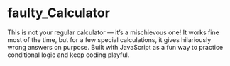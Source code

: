 # faulty_Calculator
This is not your regular calculator — it’s a mischievous one! 
It works fine most of the time, but for a few special calculations, it gives hilariously wrong answers on purpose.
Built with JavaScript as a fun way to practice conditional logic and keep coding playful.
